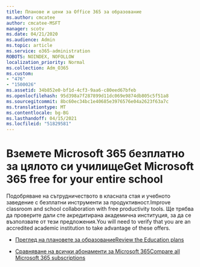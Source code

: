 ```yaml
---
title: Планове и цени за Office 365 за образование
ms.author: cmcatee
author: cmcatee-MSFT
manager: scotv
ms.date: 04/21/2020
ms.audience: Admin
ms.topic: article
ms.service: o365-administration
ROBOTS: NOINDEX, NOFOLLOW
localization_priority: Normal
ms.collection: Adm_O365
ms.custom:
- "476"
- "1500026"
ms.assetid: 34b852e0-bf1d-4cf3-9aa6-c80eed67bfeb
ms.openlocfilehash: 95d398a7f287899d11dc069e9874db805c5f51a8
ms.sourcegitcommit: 8bc60ec34bc1e40685e3976576e04a2623f63a7c
ms.translationtype: MT
ms.contentlocale: bg-BG
ms.lasthandoff: 04/15/2021
ms.locfileid: "51829581"
---
```

# <a name="get-microsoft-365-free-for-your-entire-school"></a><span data-ttu-id="ee0f8-102">Вземете Microsoft 365 безплатно за цялото си училище</span><span class="sxs-lookup"><span data-stu-id="ee0f8-102">Get Microsoft 365 free for your entire school</span></span>

<span data-ttu-id="ee0f8-103">Подобряване на сътрудничеството в класната стая и учебното заведение с безплатни инструменти за продуктивност.</span><span class="sxs-lookup"><span data-stu-id="ee0f8-103">Improve classroom and school collaboration with free productivity tools.</span></span> <span data-ttu-id="ee0f8-104">Ще трябва да проверите дали сте акредитирана академична институция, за да се възползвате от тези предложения.</span><span class="sxs-lookup"><span data-stu-id="ee0f8-104">You will need to verify that you are an accredited academic institution to take advantage of these offers.</span></span>
  
- [<span data-ttu-id="ee0f8-105">Преглед на плановете за образование</span><span class="sxs-lookup"><span data-stu-id="ee0f8-105">Review the Education plans</span></span>](https://products.office.com/academic/compare-office-365-education-plans)

- [<span data-ttu-id="ee0f8-106">Сравняване на всички абонаменти за Microsoft 365</span><span class="sxs-lookup"><span data-stu-id="ee0f8-106">Compare all Microsoft 365 subscriptions</span></span>](https://products.office.com/business/compare-more-office-365-for-business-plans)